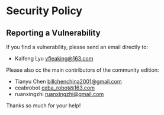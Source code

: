 # Security Policy

## Reporting a Vulnerability

If you find a vulnerability, please send an email directly to:

- Kaifeng Lyu <vfleaking@163.com>

Please also cc the main contributors of the community edition:

- Tianyu Chen <billchenchina2001@gmail.com>
- ceabrobot <ceba_robot@163.com>
- ruanxingzhi <ruanxingzhi@gmail.com>

Thanks so much for your help!
